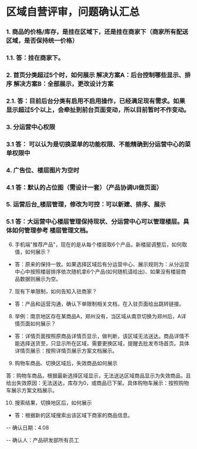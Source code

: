 # 区域自营评审，问题确认汇总


### 1. 商品的价格/库存，是挂在区域下，还是挂在商家下（商家所有配送区域，是否保持统一价格）
### 1.1.  答：挂在商家下。
### 2. 首页分类超过5个时，如何展示 解决方案A：后台控制哪些显示、排序 解决方案B：全部展示，更改设计方案
### 2.1. 答：目前后台分类有启用不启用操作，已经满足现有需求。如果显示超过5个以上，会牵扯到前台页面变动，所以目前暂时不作变动。
### 3. 分运营中心权限
### 3.1 答： 可以认为是切换菜单的功能权限、不能精确到分运营中心的菜单权限中
### 4. 广告位、楼层图片为空时 
### 4.1 答：默认的占位图（需设计一套）（产品协调UI做页面）

### 5. 运营后台_楼层管理，修改为可控：可以新建、排序、展示

### 5.1 答：大运营中心楼层管理保持现状、分运营中心可以管理楼层。具体如何管理参考 楼层管理文档。

6. 手机端"推荐产品"，现在的是从每个楼层取6个产品，新楼层调整后，如何取值，如何展示？

- 答：原来的保持一致。如果选择区域后有分运营中心、展示规则为：从分运营中心中按照楼层排序依次随机拿6个产品(如何随机请给出)、如果没有楼层商品数据则展示为空。

7. 现有下单限制，如何告知入驻商家？

- 答：产品和运营沟通，确认下单限制相关文档，在入驻页面给出跳转链接。


8. 举例：南京地区存在某商品A，郑州没有，当区域从南京切换为郑州后，A详情页面如何展示？

- 答：详情页面按照原商品详情页显示，做判断，该区域无法送达。商品详情不能选择送货至，只显示所在区域，需要更换区域，提醒去批发市场首页。具体详情页展示：按照详情页展示方案文档展示。

9. 购物车商品、切换区域后，失效商品如何展示

答：购物车商品，根据最新选择区域显示，无法送达区域商品显示为失效商品，且给出失效原因：无法送达，库存为0，或商品已下架。具体购物车展示：按照购物车展示方案文档展示。

10. 搜索结果，切换地区后，如何展示 

- 答：根据新的区域搜索出该区域下商家的商品信息。









-- 确认日期：4.08 

-- 确认人：产品研发部所有员工
